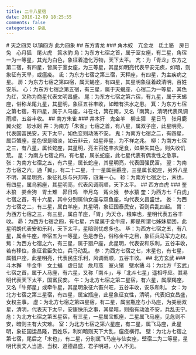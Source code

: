 ```yaml
---
title: 二十八星宿
date: 2016-12-09 18:25:55
comments: false
categories: 杂乱
---
```

<p></p>
<!-- more -->
# 天之四灵 以镇四方 此为四象
## 东方青龙
### 角木蛟　亢金龙　氐土貉　房日兔　心月狐　尾火虎　箕水豹
角：为东方七宿之首，属于室女座，有二星，角宿一为一等星，其光为白色，象征着造化万物，天下太平。
亢：为「青龙」东方之第二宿，有四星，皆属于室女座，为三等星，其星如明亮代表平安无疾，如暗，则象征有天旱，或瘟疫。
氐：为东方七宿之第三宿，天秤座，有四星，为主疾病之星。
房：为东方七宿之第四宿，属天蝎座，有四星，其星明象征着政清明，百姓安乐。
心：为东方七宿之第五宿，有三星，属于天蝎座，心宿二为一等星，其色为红，又称为商星代表文明昌盛。
尾：为东方七宿之第六宿，有九星，属于天蝎座，俗称龙尾九星，其星明，象征五谷丰收，如暗有洪水之患。
箕：为东方七宿之第七宿，有四星，属于人马座，斗在北，箕在南，又名「南箕」，清明代表风调雨顺，五谷丰收。
## 南方朱雀
### 井木犴　鬼金羊　柳土獐　星日马　张月鹿　翼火蛇　轸水蚓
井：为南方「朱雀」七宿之首，有八星，属双子座，此星明亮，代表国富民安，天下太平，如色变则动荡不安。
鬼：为南方七宿之二，有四星，属巨蟹座，星色很是暗淡，如云非云，如星非星，为不祥之兆。
柳：为南方七宿之三，有八星，属长蛇座，其星明，亮主百姓丰衣足食，如果失其色，则失收饥荒。
星：为南方七宿之四，有七星，属长蛇座，此七星代表有偶发性之急事。
张：为南方七宿之五，有六星，属长蛇座，其星明亮，代表国强民富。
翌：为南方七宿之六，通「翼」，有二十二星，十一星属巨爵座，三星属长蛇座，另外八星不明，其星明亮，象征礼乐与兴邦等，四海一心。
轸：为南方七宿之七，末也，有四星，属乌鸦座，其星明亮，代表风调雨顺，天下太平。
## 西方白虎
### 奎木狼　娄金狗　胃土雉　昴日鸡　毕月乌　觜火猴　参水猿
奎：为西方七「白虎」七宿之首，有十六星，其中分别属仙女座与双鱼座，均代表文昌盛世。
娄：为西方七宿之二，有三星，属白羊座，其星明，象征国泰民安，否则兵乱四起。
胃：为西方七宿之三，有三星，属白羊座，「胃」为天仓，粮库也，星明代表五谷丰收。
昴：为西方七宿之四，有七星，六星属于金牛座，即是所谓七姊妹星团，此星明朗代表安和乐利，天下太平，星暗则忧虑多也。
毕：为西方七宿之五，有八星，属金牛座，毕宿五为一等星，色是赤色，俗称金牛之目，象征兵马军力之权。
觜：为西方七宿之六，有三星，属于猎户座，此星明，代表安和乐利，五谷丰收，若有移位，象征君臣失位，兵马动乱。
参：为西方七宿之七，末星也，有七星，属猎户座，此星明亮，代表民生乐利，风调雨顺，五谷丰收。
## 北方玄武
### 斗木獬　牛金牛　女土蝠　虚日鼠　危月燕　室火猪　壁水獝
斗：为北方「玄武」七宿之首，属于人马座，有六星，又称「南斗」，与「北斗七星」遥相呼应。其易明代表天下太平，国富民安。
牛：为北方七宿之第二星宿，有六星，属摩羯座，又名「牛郎星」或牵牛星，其星明象征六畜兴旺，五谷丰收，安乐和利。
女：为北方七宿之第三星宿，有四星，属宝瓶座，此星象征女性，清明，代表妇女昌盛，女权主事。
虚：为北方七宿之第四星宿，有二星，属宝瓶座与小马座，为美丽双星，清明，代表天下太平，安康快乐之事，其星暗，则指有动洫不安，兵乱无宁。
危：为北方七宿之第五星宿，有三星，一星属宝瓶座，二星属飞马座，见危则不安，暗则主有大灾难。
室：为北方七宿之第六星座，有二星，属飞马座，此星明，象征国运昌隆，百姓乐，利如暗则天下大乱，瘟疫横行。
壁：为北方七宿之第七宿，尾后之「末也」，有二星，分别属飞马座与仙女座，壁宿二为二等星，星明代表文人当道、当权、道德昌盛，君子明进，小人不见。
